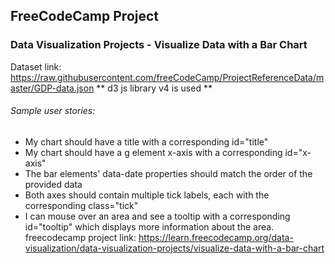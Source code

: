 ## FreeCodeCamp Project
### Data Visualization Projects - Visualize Data with a Bar Chart
Dataset link: https://raw.githubusercontent.com/freeCodeCamp/ProjectReferenceData/master/GDP-data.json
** d3 js library v4 is used **
###### Sample user stories:
* My chart should have a title with a corresponding id="title"
* My chart should have a g element x-axis with a corresponding id="x-axis"
* The bar elements' data-date properties should match the order of the provided data
* Both axes should contain multiple tick labels, each with the corresponding class="tick"
* I can mouse over an area and see a tooltip with a corresponding id="tooltip" which displays more information about the area.
freecodecamp project link: https://learn.freecodecamp.org/data-visualization/data-visualization-projects/visualize-data-with-a-bar-chart
